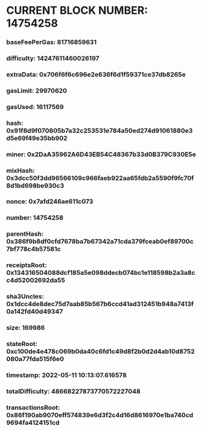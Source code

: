 # CURRENT BLOCK NUMBER: 14754258

### baseFeePerGas: 81716859631
### difficulty: 14247611460026197
### extraData: 0x706f6f6c696e2e636f6d1f59371ce37db8265e
### gasLimit: 29970620
### gasUsed: 16117569
### hash: 0x91f8d9f070805b7a32c253531e784a50ed274d91061880e3d5e69f49e35bb902
### miner: 0x2DaA35962A6D43EB54C48367b33d0B379C930E5e
### mixHash: 0x3dcc50f3dd96566109c966faeb922aa65fdb2a5590f9fc70f8d1bd698be930c3
### nonce: 0x7afd246ae611c073
### number: 14754258
### parentHash: 0x386f9b8df0cfd7678ba7b67342a71cda379fceab0ef89700c7bf778c4b57581c
### receiptsRoot: 0x134316504088dcf185a5e098ddecb074bc1e118598b2a3a8cc4d52002692da55
### sha3Uncles: 0x1dcc4de8dec75d7aab85b567b6ccd41ad312451b948a7413f0a142fd40d49347
### size: 169986
### stateRoot: 0xc100de4e478c069b0da40c6fd1c49d8f2b0d2d4ab10d8752080a77fda515f6e0
### timestamp: 2022-05-11 10:13:07.616578
### totalDifficulty: 48668227873770572227048
### transactionsRoot: 0x86f190ab9070eff574839e6d3f2c4d16d8616970e1ba740cd9694fa4124151cd
